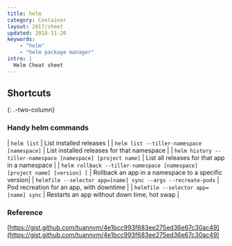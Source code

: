 ```yaml
---
title: helm
category: Container
layout: 2017/sheet
updated: 2018-11-20
keywords:
    - "helm"
    - "helm package manager"
intro: |
  Helm Cheat sheet
---
```


Shortcuts
---------
{: .-two-column}

### Handy helm commands

| `helm list` | List installed releases |
| `helm list --tiller-namespace [namespace]` | List installed releases for that namespace |
| `helm history --tiller-namespace [namespace] [project name]` | List all releases for that app in a namespace |
| `helm rollback --tiller-namespace [namespace] [project name] [version] [` | Rollback an app in a namespace to a specific version|
| `helmfile --selector app=[name] sync --args --recreate-pods` | Pod recreation for an app, with downtime |
| `helmfile --selector app=[name] sync` | Restarts an app without down time, hot swap |

### Reference

[https://gist.github.com/tuannvm/4e1bcc993f683ee275ed36e67c30ac49](https://gist.github.com/tuannvm/4e1bcc993f683ee275ed36e67c30ac49)